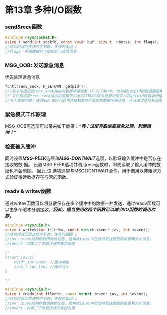 # 第13章 多种I/O函数

### send&recv函数

```c
#include <sys/socket.h>
ssize_t send(int sockfd, const void* buf, size_t  nbytes, int flags);
//成功时返回发送的字节数，失败时返回-1
//flags：传输数据时可指定的可选项信息
```

### MSG_OOB: 发送紧急消息

优先处理紧急消息

```c
fcntl(recv_sock, F_SETOWN, getpid());
//"将文件描述符recv_sock指向的套接字拥有者 (F-SETOWrN) 改为把getpid函数返回值用作ID的进程。
//"文件描述符recv_sock指向的套接字引发的SIGURG信号处理进程变为将getpid函数返回值用作ID的进程。"
//令人遗憾的是，通过MSG OOB可选项传递数据时不会加快数据传输速度，而且通过信号处理函数读取数据时也只能读取1个字节
```

### 紧急模式工作原理

MSG_OOB可选项可以带来如下效果：***“嗨！这里有数据要紧急处理，别磨蹭啦！“***


### 检查输入缓冲

同时设置***MSG-PEEK***选项和***MSG-DONTWAIT***选项，以验证输入缓冲中是否存在接收的数 据。 设置MSG PEEK选项并调用recv函数时，即使读取了输入缓冲的数据也不会删除。 因此.该 选项通常与MSG DONTWAIT合作，用于调用以非阻塞方式验证待读数据存在与否的函数。

### readv & writev函数

通过writev函数可以将分散保存在多个缓冲中的数据一并发送，通过readv函数可以由多个缓冲分别接收。***因此，适当使用这两个函数可以减少I/O函数的调用次数。***

```c
#include <sys/uio.h>
ssize_t writev(int filedes, const struct iovec* iov, int iovcnt);
//成功时返回发送的字节数，失败时返回-1
//iov：iovec结构体数组的地址值，结构体iovec中包含待发送数据的位置和大小信息。
//iovcnt：向第二个参数传递的数组长度

/*
struct iovec{
	void* iov_base; //缓冲地址
	size_t iov_len; //缓冲大小
}

*/
```

```c++
#include <sys/uio.h>
ssize_t readv(int filedes, const struct iovec* iov, int iovcnt);
//成功时返回发送的字节数，失败时返回-1
//iov：iovec结构体数组的地址值，结构体iovec中包含待发送数据的位置和大小信息。
//iovcnt：向第二个参数传递的数组长度

```

